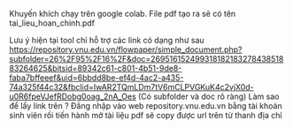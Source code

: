 Khuyến khích chạy trên google colab. File pdf tạo ra sẽ có tên tai_lieu_hoan_chinh.pdf

Lưu ý hiện tại tool chỉ hỗ trợ các link có dạng như sau
https://repository.vnu.edu.vn/flowpaper/simple_document.php?subfolder=26%2F95%2F16%2F&doc=26951615249931818218327843851883264625&bitsid=89342c61-c801-4b51-9de8-faba7bffeeef&uid=6bbdd8be-ef4d-4ac2-a435-74a325f44c32&fbclid=IwAR2TQmLDm7tV6mCLPVGKuK4c2vjX0d-u0R6fpeVJefRDobg0oag_2nA_Oes
(Có subfolder và doc rõ ràng)
Làm sao để lấy link trên ?
Đăng nhập vào web repository.vnu.edu.vn bằng tài khoản sinh viên rồi tiến hành mở tài liệu pdf sẽ copy được url trên từ thanh địa chỉ
